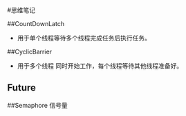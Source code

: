 #思维笔记

##CountDownLatch
* 用于单个线程等待多个线程完成任务后执行任务。

##CyclicBarrier 
* 用于多个线程 同时开始工作，每个线程等待其他线程准备好。

## Future 

##Semaphore 信号量

